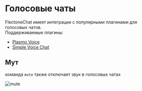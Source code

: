 # Голосовые чаты

FlectoneChat имеет интеграции с популярными плагинами для голосовых чатов.  
Поддерживаемые плагины:

- [Plasmo Voice](https://modrinth.com/plugin/plasmo-voice)
- [Simple Voice Chat](https://modrinth.com/plugin/simple-voice-chat/)

## Мут

команда `mute` также отключает звук в голосовых чатах

![mute](https://i.imgur.com/RBADk74.gif)
